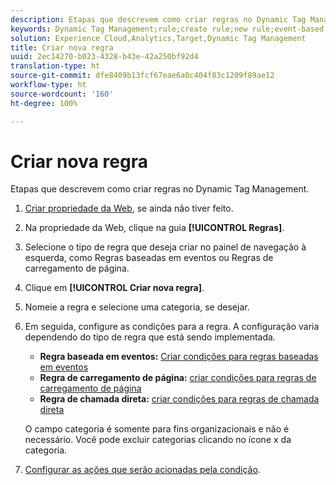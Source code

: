 ```yaml
---
description: Etapas que descrevem como criar regras no Dynamic Tag Management.
keywords: Dynamic Tag Management;rule;create rule;new rule;event-based rule;page load rule;direct call rule
solution: Experience Cloud,Analytics,Target,Dynamic Tag Management
title: Criar nova regra
uuid: 2ec14270-b023-4328-b43e-42a250bf92d4
translation-type: ht
source-git-commit: dfe8409b13fcf67eae6a0c404f83c1209f89ae12
workflow-type: ht
source-wordcount: '160'
ht-degree: 100%

---
```



# Criar nova regra

Etapas que descrevem como criar regras no Dynamic Tag Management.

1. [Criar propriedade da Web](/help/implement/other/dtm/t-create-web-property.md), se ainda não tiver feito.
1. Na propriedade da Web, clique na guia **[!UICONTROL Regras]**.
1. Selecione o tipo de regra que deseja criar no painel de navegação à esquerda, como Regras baseadas em eventos ou Regras de carregamento de página.
1. Clique em **[!UICONTROL Criar nova regra]**.
1. Nomeie a regra e selecione uma categoria, se desejar.
1. Em seguida, configure as condições para a regra. A configuração varia dependendo do tipo de regra que está sendo implementada.

   * **Regra baseada em eventos:** [Criar condições para regras baseadas em eventos](/help/implement/other/dtm/c-rules/t-rules-event-conditions.md)
   * **Regra de carregamento de página:** [criar condições para regras de carregamento de página](/help/implement/other/dtm/c-rules/t-rules-page-conditions.md)
   * **Regra de chamada direta:** [criar condições para regras de chamada direta](/help/implement/other/dtm/c-rules/t-rules-direct-conditions.md)

   O campo categoria é somente para fins organizacionais e não é necessário. Você pode excluir categorias clicando no ícone x da categoria.
1. [Configurar as ações que serão acionadas pela condição](/help/implement/other/dtm/c-rules/t-rules-actions.md).
